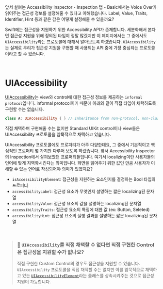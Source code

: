 
앞서 살펴본 Accessibility Inspector - Inspection 탭 - Basic에서는 Voice Over가 읽어주는 접근성 정보를 설정해줄 수 있다고 이해했습니다. Label, Value, Traits, Identifier, Hint 등과 같은 값은 어떻게 설정해줄 수 있을까요? <br>

Swift에는 접근성을 지원하기 위한 Accessibility API가 존재합니다. 세분화해서 본다면 접근성 지원을 위해 정의된 타입이 정말 많겠지만 이 페이지에서는 그 중에서도 `UIAccessibility`라는 프로토콜에 대해서 알아보도록 하겠습니다. `UIAccessibility`는 실제로 우리가 접근성 지원을 구현할 때 사용되는 API 중에 가장 중심되는 프로토콜이라고 할 수 있습니다.


<br>


# UIAccessibility  
[UIAccessibility](https://developer.apple.com/documentation/objectivec/nsobject/uiaccessibility)는 view와 control에 대한 접근성 정보를 제공하는 `informal protocol`입니다. informal protocol이기 때문에 아래와 같이 직접 타입이 채택하도록 구현할 수는 없습니다. 

```swift
class A: UIAccessibility { } // Inheritance from non-protocol, non-class type 'UIAccessibility'
```

직접 채택하며 구현해줄 수는 없지만 Standard UIKit control이나 view들은 UIAccessibility 프로토콜을 암묵적으로 채택하고 있습니다. <br>

UIAccessibility 프로토콜에도 프로퍼티가 아주 다양한데요, 그 중에서 기본적이고 핵심적인 프로퍼티 몇 가지만 다루어 보도록 하겠습니다. 앞서 Accessibility Inspector의 Inspection에서 살펴보았던 프로퍼티들입니다. 여기서 localizing이란 사용자들의 언어에 맞게 지역화시킨다는 의미입니다. 화면을 읽어주기 위한 값인 만큼 사용자가 이해할 수 있는 언어로 작성되어야 의미가 있겠지요?

- `isAccessibilityElement`: 접근성을 지원하는 요소인지를 결정하는 Bool 타입의 프로퍼티
- `accessibilityLabel`: 접근성 요소가 무엇인지 설명하는 짧은 localizing된 문자열
- `accessibilityValue`: 접근성 요소의 값을 설명하는 localizing된 문자열 
- `accessibilityTraits`: 접근성 요소의 특징에 대한 값 (ex: Button, Seleted)
- `accessibilityHint`: 접근성 요소의 실행 결과를 설명하는 짧은 localizing된 문자열

<br>

> ### 🤔 `UIAccessibility`를 직접 채택할 수 없다면 직접 구현한 Control은 접근성을 지원할 수가 없나요?
> 직접 구현한 Custom Control의 경우도 접근성을 지원할 수 있습니다. `UIAccessibility` 프로토콜을 직접 채택할 수는 없지만 이를 암묵적으로 채택하고 있는 [`UIAccessibilityElement`](https://developer.apple.com/documentation/uikit/uiaccessibilityelement)라는 클래스를 상속시켜주는 것으로 접근성 지원이 가능합니다. 

